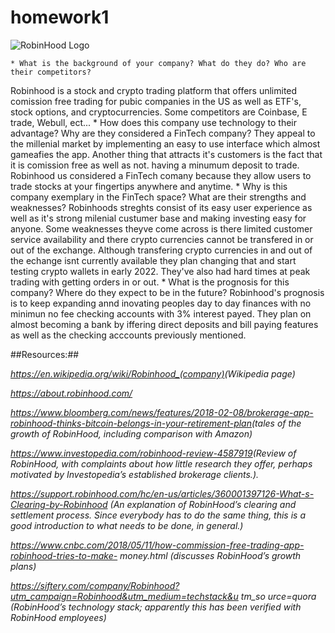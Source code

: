 # homework1

![RobinHood Logo](https://howardlindzon.com/wp-content/uploads/2015/12/robinhood-logo-black-vert-center.png)

    * What is the background of your company? What do they do? Who are their competitors?
Robinhood is a stock and crypto trading platform that offers unlimited comission free trading for pubic companies in the US as well as ETF's, stock options, and cryptocurrencies. Some competitors are Coinbase, E trade, Webull, ect...
    * How does this company use technology to their advantage? Why are they considered a FinTech company?
They appeal to the millenial market by implementing an easy to use interface which almost gameafies the app. Another thing that attracts it's customers is the fact that it is comission free as well as not. having a minumum deposit to trade. Robinhood us considered a FinTech comany because they allow users to trade stocks at your fingertips anywhere and anytime. 
    * Why is this company exemplary in the FinTech space? What are their strengths and weaknesses?
Robinhoods streghts consist of its easy user experience as well as it's strong milenial custumer base and making investing easy for anyone. Some weaknesses theyve come across is there limited customer service availability and there crypto currencies cannot be transfered in or out of the exchange. Although transfering crypto currencies in and out of the echange isnt currently available they plan changing that and start testing crypto wallets in early 2022. They've also had hard times at peak trading with getting orders in or out. 
    * What is the prognosis for this company? Where do they expect to be in the future?
Robinhood's prognosis is to keep expanding annd inovating peoples day to day finances with no minimun no fee checking accounts with 3% interest payed. They plan on almost becoming a bank by iffering direct deposits and bill paying features as well as the checking acccounts previously mentioned.

##Resources:##

*https://en.wikipedia.org/wiki/Robinhood_(company) ​(Wikipedia page)*

*https://about.robinhood.com/*

*https://www.bloomberg.com/news/features/2018-02-08/brokerage-app-robinhood-thinks-bitcoin-belongs-in-your-retirement-plan​ ​(tales of the growth of RobinHood, including comparison with Amazon)*

*https://www.investopedia.com/robinhood-review-4587919​ ​(Review of RobinHood, with complaints about how little research they offer, perhaps motivated by Investopedia’s established brokerage clients.).*

*https://support.robinhood.com/hc/en-us/articles/360001397126-What-s-Clearing-by-Robinhood (An explanation of RobinHood’s clearing and settlement process. Since everybody has to do the same thing, this is a good introduction to what needs to be done, in general.)*

*https://www.cnbc.com/2018/05/11/how-commission-free-trading-app-robinhood-tries-to-make- money.html ​(discusses RobinHood’s growth plans)*

*https://siftery.com/company/Robinhood?utm_campaign=Robinhood&utm_medium=techstack&u tm_so urce=quora​ ​(RobinHood’s technology stack; apparently this has been verified with RobinHood employees)*
